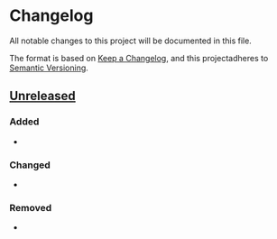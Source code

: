 # Changelog
All notable changes to this project will be documented in this file.

The format is based on [Keep a Changelog](https://keepachangelog.com/en/1.0.0/),
and this projectadheres to [Semantic Versioning](https://semver.org/spec/v2.0.0.html).

## [Unreleased]
### Added
-
### Changed
-
### Removed
-

[Unreleased]: https://git.sr.ht/~yewscion/pagr/log

